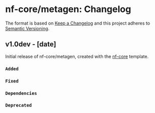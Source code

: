 # nf-core/metagen: Changelog

The format is based on [Keep a Changelog](https://keepachangelog.com/en/1.0.0/)
and this project adheres to [Semantic Versioning](https://semver.org/spec/v2.0.0.html).

## v1.0dev - [date]

Initial release of nf-core/metagen, created with the [nf-core](https://nf-co.re/) template.

### `Added`

### `Fixed`

### `Dependencies`

### `Deprecated`
